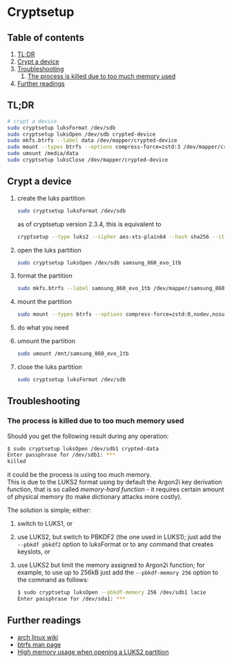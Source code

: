 # Cryptsetup

## Table of contents <!-- omit in toc -->

1. [TL;DR](#tldr)
1. [Crypt a device](#crypt-a-device)
1. [Troubleshooting](#troubleshooting)
   1. [The process is killed due to too much memory used](#the-process-is-killed-due-to-too-much-memory-used)
1. [Further readings](#further-readings)

## TL;DR

```sh
# crypt a device
sudo cryptsetup luksFormat /dev/sdb
sudo cryptsetup luksOpen /dev/sdb crypted-device
sudo mkfs.btrfs --label data /dev/mapper/crypted-device
sudo mount --types btrfs --options compress-force=zstd:3 /dev/mapper/crypted-device /media/data
sudo umount /media/data
sudo cryptsetup luksClose /dev/mapper/crypted-device
```

## Crypt a device

1. create the luks partition

   ```sh
   sudo cryptsetup luksFormat /dev/sdb
   ```

   as of cryptsetup version 2.3.4, this is equivalent to

   ```sh
   cryptsetup --type luks2 --cipher aes-xts-plain64 --hash sha256 --iter-time 2000 --key-size 256 --pbkdf argon2i --sector-size 512 --use-urandom --verify-passphrase luksFormat device
   ```

1. open the luks partition

   ```sh
   sudo cryptsetup luksOpen /dev/sdb samsung_860_evo_1tb
   ```

1. format the partition

   ```sh
   sudo mkfs.btrfs --label samsung_860_evo_1tb /dev/mapper/samsung_860_evo_1tb
   ```

1. mount the partition

   ```sh
   sudo mount --types btrfs --options compress-force=zstd:0,nodev,nosuid,uhelper=udisks2 /dev/mapper/samsung_860_evo_1tb /mnt/samsung_860_evo_1tb
   ```

1. do what you need
1. umount the partition

   ```sh
   sudo umount /mnt/samsung_860_evo_1tb
   ```

1. close the luks partition

   ```sh
   sudo cryptsetup luksFormat /dev/sdb
   ```

## Troubleshooting

### The process is killed due to too much memory used

Should you get the following result during any operation:

```sh
$ sudo cryptsetup luksOpen /dev/sdb1 crypted-data
Enter passphrase for /dev/sdb1: ***
killed
```

it could be the process is using too much memory.<br/>
This is due to the LUKS2 format using by default the Argon2i key derivation function, that is so called _memory-hard function_ - it requires certain amount of physical memory (to make dictionary attacks more costly).

The solution is simple; either:

1. switch to LUKS1, or
2. use LUKS2, but switch to PBKDF2 (the one used in LUKS1); just add the `--pbkdf pbkdf2` option to luksFormat or to any command that creates keyslots, or
3. use LUKS2 but limit the memory assigned to Argon2i function; for example, to use up to 256kB just add the `--pbkdf-memory 256` option to the command as follows:

   ```sh
   $ sudo cryptsetup luksOpen --pbkdf-memory 256 /dev/sdb1 lacie
   Enter passphrase for /dev/sda1: ***
   ```

## Further readings

- [arch linux wiki]
- [btrfs man page]
- [High memory usage when opening a LUKS2 partition]

<!--
  References
  -->

<!-- Others -->
[arch linux wiki]: https://wiki.archlinux.org/index.php/dm-crypt/Device_encryption
[btrfs man page]: https://btrfs.wiki.kernel.org/index.php/Manpage/btrfs(5)
[high memory usage when opening a luks2 partition]: https://gitlab.com/cryptsetup/cryptsetup/issues/372
